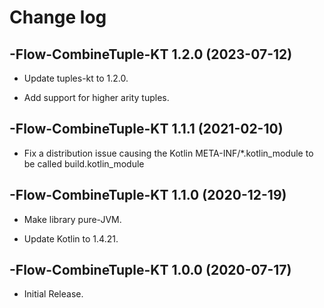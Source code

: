 # Change log

-Flow-CombineTuple-KT 1.2.0 (2023-07-12)
--------------------------------

- Update tuples-kt to 1.2.0.

- Add support for higher arity tuples.

-Flow-CombineTuple-KT 1.1.1 (2021-02-10)
--------------------------------

- Fix a distribution issue causing the Kotlin META-INF/*.kotlin_module to be called build.kotlin_module

-Flow-CombineTuple-KT 1.1.0 (2020-12-19)
--------------------------------

- Make library pure-JVM.

- Update Kotlin to 1.4.21.

-Flow-CombineTuple-KT 1.0.0 (2020-07-17)
--------------------------------

- Initial Release.